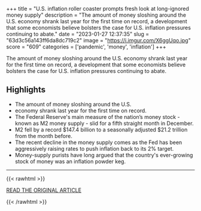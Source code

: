 +++
title = "U.S. inflation roller coaster prompts fresh look at long-ignored money supply"
description = "The amount of money sloshing around the U.S. economy shrank last year for the first time on record, a development that some economists believe bolsters the case for U.S. inflation pressures continuing to abate."
date = "2023-01-27 12:37:35"
slug = "63d3c56a143ff6da8dc719c2"
image = "https://i.imgur.com/X6ggUqo.jpg"
score = "609"
categories = ['pandemic', 'money', 'inflation']
+++

The amount of money sloshing around the U.S. economy shrank last year for the first time on record, a development that some economists believe bolsters the case for U.S. inflation pressures continuing to abate.

## Highlights

- The amount of money sloshing around the U.S.
- economy shrank last year for the first time on record.
- The Federal Reserve's main measure of the nation’s money stock - known as M2 money supply - slid for a fifth straight month in December.
- M2 fell by a record $147.4 billion to a seasonally adjusted $21.2 trillion from the month before.
- The recent decline in the money supply comes as the Fed has been aggressively raising rates to push inflation back to its 2% target.
- Money-supply purists have long argued that the country's ever-growing stock of money was an inflation powder keg.

---

{{< rawhtml >}}
  <p class="article-category">
    <a target="_blank" href="https://www.reuters.com/markets/us/us-inflation-roller-coaster-prompts-fresh-look-long-ignored-money-supply-2023-01-26/">READ THE ORIGINAL ARTICLE</a>
  </p>
{{< /rawhtml >}}
